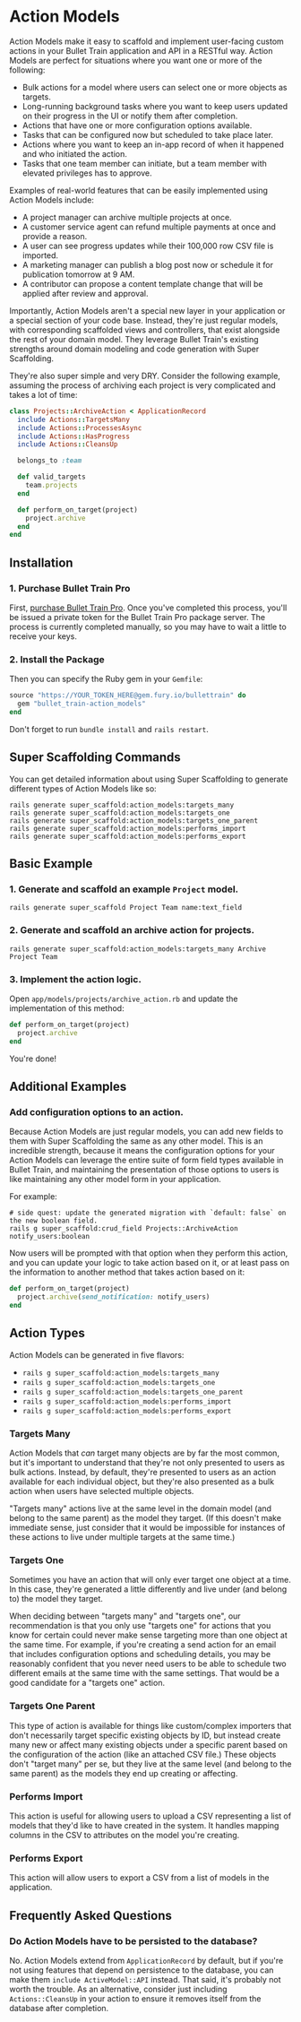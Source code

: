 # Action Models

Action Models make it easy to scaffold and implement user-facing custom actions in your Bullet Train application and API in a RESTful way. Action Models are perfect for situations where you want one or more of the following:

- Bulk actions for a model where users can select one or more objects as targets.
- Long-running background tasks where you want to keep users updated on their progress in the UI or notify them after completion.
- Actions that have one or more configuration options available.
- Tasks that can be configured now but scheduled to take place later.
- Actions where you want to keep an in-app record of when it happened and who initiated the action.
- Tasks that one team member can initiate, but a team member with elevated privileges has to approve.

Examples of real-world features that can be easily implemented using Action Models include:

- A project manager can archive multiple projects at once.
- A customer service agent can refund multiple payments at once and provide a reason.
- A user can see progress updates while their 100,000 row CSV file is imported.
- A marketing manager can publish a blog post now or schedule it for publication tomorrow at 9 AM.
- A contributor can propose a content template change that will be applied after review and approval.

Importantly, Action Models aren't a special new layer in your application or a special section of your code base. Instead, they're just regular models, with corresponding scaffolded views and controllers, that exist alongside the rest of your domain model. They leverage Bullet Train's existing strengths around domain modeling and code generation with Super Scaffolding.

They're also super simple and very DRY. Consider the following example, assuming the process of archiving each project is very complicated and takes a lot of time:

```ruby
class Projects::ArchiveAction < ApplicationRecord
  include Actions::TargetsMany
  include Actions::ProcessesAsync
  include Actions::HasProgress
  include Actions::CleansUp

  belongs_to :team

  def valid_targets
    team.projects
  end

  def perform_on_target(project)
    project.archive
  end
end
```

## Installation

### 1. Purchase Bullet Train Pro

First, [purchase Bullet Train Pro](https://buy.stripe.com/aEU7vc4dBfHtfO89AV). Once you've completed this process, you'll be issued a private token for the Bullet Train Pro package server. The process is currently completed manually, so you may have to wait a little to receive your keys.

### 2. Install the Package

Then you can specify the Ruby gem in your `Gemfile`:

```ruby
source "https://YOUR_TOKEN_HERE@gem.fury.io/bullettrain" do
  gem "bullet_train-action_models"
end
```

Don't forget to run `bundle install` and `rails restart`.

## Super Scaffolding Commands

You can get detailed information about using Super Scaffolding to generate different types of Action Models like so:

```
rails generate super_scaffold:action_models:targets_many
rails generate super_scaffold:action_models:targets_one
rails generate super_scaffold:action_models:targets_one_parent
rails generate super_scaffold:action_models:performs_import
rails generate super_scaffold:action_models:performs_export
```

## Basic Example

### 1. Generate and scaffold an example `Project` model.

```
rails generate super_scaffold Project Team name:text_field
```

### 2. Generate and scaffold an archive action for projects.

```
rails generate super_scaffold:action_models:targets_many Archive Project Team
```

### 3. Implement the action logic.

Open `app/models/projects/archive_action.rb` and update the implementation of this method:

```ruby
def perform_on_target(project)
  project.archive
end
```

You're done!

## Additional Examples

### Add configuration options to an action.

Because Action Models are just regular models, you can add new fields to them with Super Scaffolding the same as any other model. This is an incredible strength, because it means the configuration options for your Action Models can leverage the entire suite of form field types available in Bullet Train, and maintaining the presentation of those options to users is like maintaining any other model form in your application.

For example:

```
# side quest: update the generated migration with `default: false` on the new boolean field.
rails g super_scaffold:crud_field Projects::ArchiveAction notify_users:boolean
```

Now users will be prompted with that option when they perform this action, and you can update your logic to take action based on it, or at least pass on the information to another method that takes action based on it:

```ruby
def perform_on_target(project)
  project.archive(send_notification: notify_users)
end
```

## Action Types

Action Models can be generated in five flavors:

- `rails g super_scaffold:action_models:targets_many`
- `rails g super_scaffold:action_models:targets_one`
- `rails g super_scaffold:action_models:targets_one_parent`
- `rails g super_scaffold:action_models:performs_import`
- `rails g super_scaffold:action_models:performs_export`

### Targets Many

Action Models that *can* target many objects are by far the most common, but it's important to understand that they're not only presented to users as bulk actions. Instead, by default, they're presented to users as an action available for each individual object, but they're also presented as a bulk action when users have selected multiple objects.

"Targets many" actions live at the same level in the domain model (and belong to the same parent) as the model they target. (If this doesn't make immediate sense, just consider that it would be impossible for instances of these actions to live under multiple targets at the same time.)

### Targets One

Sometimes you have an action that will only ever target one object at a time. In this case, they're generated a little differently and live under (and belong to) the model they target.

When deciding between "targets many" and "targets one", our recommendation is that you only use "targets one" for actions that you know for certain could never make sense targeting more than one object at the same time. For example, if you're creating a send action for an email that includes configuration options and scheduling details, you may be reasonably confident that you never need users to be able to schedule two different emails at the same time with the same settings. That would be a good candidate for a "targets one" action.

### Targets One Parent

This type of action is available for things like custom/complex importers that don't necessarily target specific existing objects by ID, but instead create many new or affect many existing objects under a specific parent based on the configuration of the action (like an attached CSV file.) These objects don't "target many" per se, but they live at the same level (and belong to the same parent) as the models they end up creating or affecting.

### Performs Import

This action is useful for allowing users to upload a CSV representing a list of models that they'd like to have created in the system. It handles mapping columns in the CSV to attributes on the model you're creating.

### Performs Export

This action will allow users to export a CSV from a list of models in the application.

## Frequently Asked Questions

### Do Action Models have to be persisted to the database?

No. Action Models extend from `ApplicationRecord` by default, but if you're not using features that depend on persistence to the database, you can make them `include ActiveModel::API` instead. That said, it's probably not worth the trouble. As an alternative, consider just including `Actions::CleansUp` in your action to ensure it removes itself from the database after completion.